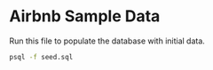 # Airbnb Sample Data

Run this file to populate the database with initial data.

```bash
psql -f seed.sql
```

